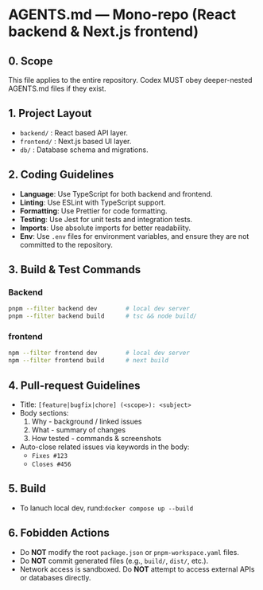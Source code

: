 # AGENTS.md — Mono-repo (React backend & Next.js frontend)

<!-- ─────────────────────────────────────── -->

## 0. Scope

This file applies to the entire repository.
Codex MUST obey deeper-nested AGENTS.md files if they exist.

## 1. Project Layout

- `backend/` : React based API layer.
- `frontend/` : Next.js based UI layer.
- `db/` : Database schema and migrations.

## 2. Coding Guidelines

- **Language**: Use TypeScript for both backend and frontend.
- **Linting**: Use ESLint with TypeScript support.
- **Formatting**: Use Prettier for code formatting.
- **Testing**: Use Jest for unit tests and integration tests.
- **Imports**: Use absolute imports for better readability.
- **Env**: Use `.env` files for environment variables, and ensure they are not committed to the repository.

<!-- ─────────────────────────────────────── -->

## 3. Build & Test Commands

### Backend

```bash
pnpm --filter backend dev        # local dev server
pnpm --filter backend build      # tsc && node build/
```

### frontend

```bash
npm --filter frontend dev        # local dev server
npm --filter frontend build      # next build
```

<!-- ─────────────────────────────────────── -->

## 4. Pull-request Guidelines

- Title: `[feature|bugfix|chore] (<scope>): <subject>`
- Body sections:
  1. Why - background / linked issues
  2. What - summary of changes
  3. How tested - commands & screenshots
- Auto-close related issues via keywords in the body:
  - `Fixes #123`
  - `Closes #456`

## 5. Build

- To lanuch local dev, rund:`docker compose up --build`

## 6. Fobidden Actions

- Do **NOT** modify the root `package.json` or `pnpm-workspace.yaml` files.
- Do **NOT** commit generated files (e.g., `build/`, `dist/`, etc.).
- Network access is sandboxed. Do **NOT** attempt to access external APIs or databases directly.
